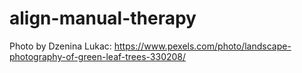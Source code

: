 # align-manual-therapy

Photo by Dzenina Lukac: https://www.pexels.com/photo/landscape-photography-of-green-leaf-trees-330208/